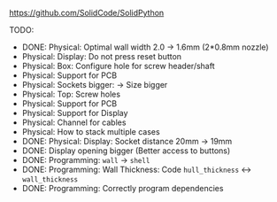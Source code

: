 https://github.com/SolidCode/SolidPython

TODO:
  * DONE: Physical: Optimal wall width 2.0 -> 1.6mm (2*0.8mm nozzle)
  * Physical: Display: Do not press reset button
  * Physical: Box: Configure hole for screw header/shaft
  * Physical: Support for PCB
  * Physical: Sockets bigger: -> Size bigger
  * Physical: Top: Screw holes
  * Physical: Support for PCB
  * Physical: Support for Display
  * Physical: Channel for cables
  * Physical: How to stack multiple cases
  * DONE: Physical: Display: Socket distance 20mm -> 19mm
  * DONE: Display opening bigger (Better access to buttons)
  * DONE: Programming: `wall` -> `shell`
  * DONE: Programming: Wall Thickness: Code `hull_thickness` <-> `wall_thickness`
  * DONE: Programming: Correctly program dependencies
